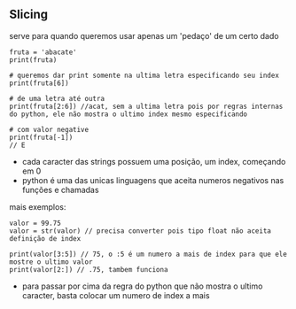 ## Slicing
serve para quando queremos usar apenas um 'pedaço' de um certo dado

```
fruta = 'abacate'
print(fruta)

# queremos dar print somente na ultima letra especificando seu index
print(fruta[6])

# de uma letra até outra
print(fruta[2:6]) //acat, sem a ultima letra pois por regras internas do python, ele não mostra o ultimo index mesmo especificando

# com valor negative
print(fruta[-1])
// E

```
- cada caracter das strings possuem uma posição, um index, começando em 0
- python é uma das unicas linguagens que aceita numeros negativos nas funções e chamadas

mais exemplos:
```
valor = 99.75
valor = str(valor) // precisa converter pois tipo float não aceita definição de index

print(valor[3:5]) // 75, o :5 é um numero a mais de index para que ele mostre o ultimo valor
print(valor[2:]) // .75, tambem funciona
```
- para passar por cima da regra do python que não mostra o ultimo caracter, basta colocar um numero de index a mais




